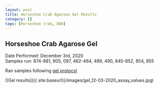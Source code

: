 ```yaml
---
layout: post
title: Horseshoe Crab Agarose Gel Results
category: []
tags: [Horseshoe crab, DNA]
---
```

## Horseshoe Crab Agarose Gel
Date Performed: December 3rd, 2020\
Samples run: 874-881, 905, 097, 462-464, 489, 490, 845-852, 854, 855

Ran samples following [gel protocol](https://njameral.github.io/Ameral_Lab_Notebook/Horseshoe-Crab-Gel_Protocol/)

![Gel results]({{ site.baseurl}}/images/gel_12-03-2020_assay_values.jpg)
